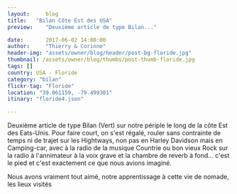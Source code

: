 ```yaml
---
layout:     blog
title:   "Bilan Côte Est des USA"
preview:    "Deuxième article de type Bilan..."

date:       2017-06-02 14:00:00
author:     "Thierry & Corinne"
header-img: "assets/owner/blog/header/post-bg-floride.jpg"
thumbnail: /assets/owner/blog/thumbs/post-thumb-floride.jpg
tags: []
country: USA - Floride
category: "bilan"
flickr-tag: "Floride"
location: "39.061159, -79.499301"
itinary: "floride4.json"

---
```


Deuxième article de type Bilan (Vert) sur notre périple le long de la côte Est des Eats-Unis.
Pour faire court, on s'est régalé, rouler sans contrainte de temps ni de trajet sur les Hightways, non pas en Harley Davidson mais en Camping-car, avec à la radio de la musique Countrie ou bon vieux Rock sur la radio à l'annimateur à la voix grave et la chambre de reverb à fond... c'est le pied et c'est exactement ce que nous avions imaginé.

Nous avons vraiment tout aimé, notre apprentissage à cette vie de nomade, les lieux visités 